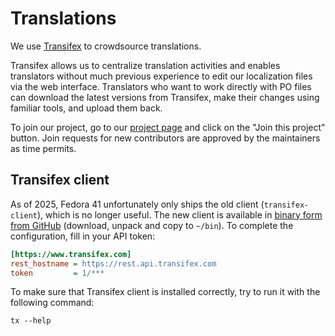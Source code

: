 # Translations

We use [Transifex](https://www.transifex.com) to crowdsource translations.

Transifex allows us to centralize translation activities and enables translators without much previous experience to edit our localization files via the web interface. Translators who want to work directly with PO files can download the latest versions from Transifex, make their changes using familiar tools, and upload them back.

To join our project, go to our [project page](https://explore.transifex.com/mc/mc/) and click on the "Join this project" button. Join requests for new contributors are approved by the maintainers as time permits.


## Transifex client

As of 2025, Fedora 41 unfortunately only ships the old client (`transifex-client`), which is no longer useful.  The new client is available in [binary form from GitHub](https://github.com/transifex/cli/releases) (download, unpack and copy to `~/bin`). To complete the configuration, fill in your API token:

```ini title="~/.transifexrc"
[https://www.transifex.com]
rest_hostname = https://rest.api.transifex.com
token         = 1/***
```

To make sure that Transifex client is installed correctly, try to run it with the following command:

```shell
tx --help
```
